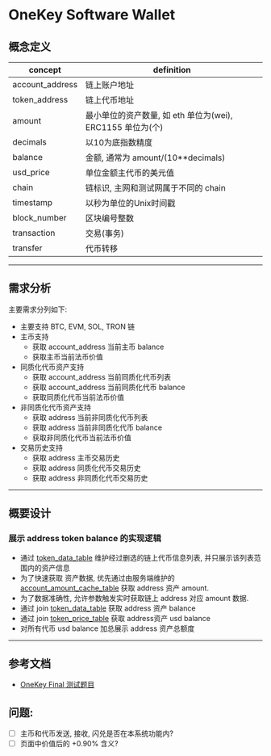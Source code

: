 # OneKey Software Wallet

## 概念定义

 concept         | definition                                
-----------------|-------------------------------------------
 account_address | 链上账户地址                                    
 token_address   | 链上代币地址                                    
 amount          | 最小单位的资产数量, 如 eth 单位为(wei), ERC1155 单位为(个) 
 decimals        | 以10为底指数精度                                 
 balance         | 金额, 通常为 amount/(10**decimals)             
 usd_price       | 单位金额主代币的美元值                               
 chain           | 链标识, 主网和测试网属于不同的 chain                    
 timestamp       | 以秒为单位的Unix时间戳                             
 block_number    | 区块编号整数                                    
 transaction     | 交易(事务)                                    
 transfer        | 代币转移


------------------------------------------------------------

## 需求分析

主要需求分列如下:

* 主要支持 BTC, EVM, SOL, TRON 链
* 主币支持
    * 获取 account_address 当前主币 balance
    * 获取主币当前法币价值
* 同质化代币资产支持
    * 获取 account_address 当前同质化代币列表
    * 获取 account_address 当前同质化代币 balance
    * 获取同质化代币当前法币价值
* 非同质化代币资产支持
    * 获取 address 当前非同质化代币列表
    * 获取 address 当前非同质化代币 balance
    * 获取非同质化代币当前法币价值
* 交易历史支持
    * 获取 address 主币交易历史
    * 获取 address 同质化代币交易历史
    * 获取 address 非同质化代币交易历史

------------------------------------------------------------

## 概要设计

### 展示 address token balance 的实现逻辑

* 通过 [token_data_table](./doc/实体关系表.md#代币信息储存表--tokendatatable) 维护经过删选的链上代币信息列表,
  并只展示该列表范围内的资产信息
* 为了快速获取 资产数据, 优先通过由服务端维护的
  [account_amount_cache_table](./doc/实体关系表.md#用户资产缓存表--accountamountcachetable) 获取 address 资产 amount.
* 为了数据准确性, 允许参数触发实时获取链上 address 对应 amount 数据.
* 通过 join [token_data_table](./doc/实体关系表.md#代币信息储存表--tokendatatable) 获取 address 资产 balance
* 通过 join [token_price_table](./doc/实体关系表.md#代币币价表--tokenpricetable) 获取 address资产 usd balance
* 对所有代币 usd balance 加总展示 address 资产总额度



------------------------------------------------------------

## 参考文档

* [OneKey Final 测试题目](https://chip-asphalt-ca1.notion.site/OneKey-Final-c60da4846a45428e9340749a124e4f11)

## 问题:

- [ ] 主币和代币发送, 接收, 闪兑是否在本系统功能内?
- [ ] 页面中价值后的 +0.90% 含义?
